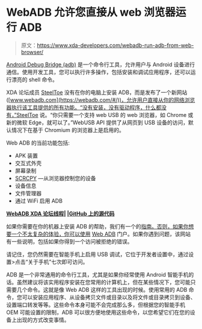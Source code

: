 # WebADB 允许您直接从 web 浏览器运行 ADB

> 原文：<https://www.xda-developers.com/webadb-run-adb-from-web-browser/>

[Android Debug Bridge (adb)](https://www.xda-developers.com/install-adb-windows-macos-linux/) 是一个命令行工具，允许用户与 Android 设备进行通信。使用开发工具，您可以执行许多操作，包括安装和调试应用程序，还可以运行漂亮的 shell 命令。

XDA 论坛成员 [SteelToe](https://forum.xda-developers.com/member.php?u=9050867) 没有在你的电脑上安装 ADB，而是发布了一个新网站([www.webadb.com](https://webadb.com/#/))，允许用户直接从你的网络浏览器执行该工具提供的所有功能。“没有安装，没有驱动程序，什么都没有，”SteelToe 说。“你只需要一个支持 web USB 的 web 浏览器，如 Chrome 或新的微软 Edge，就可以了。”WebUSB API 提供了从网页到 USB 设备的访问，默认情况下在基于 Chromium 的浏览器上是启用的。

Web ADB 的当前功能包括:

*   APK 装置
*   交互式外壳
*   屏幕录制
*   [SCRCPY](https://www.xda-developers.com/scrcpy-control-android-on-pc/) —从浏览器控制您的设备
*   设备信息
*   文件管理器
*   通过 WiFi 启用 ADB

**[WebADB XDA 论坛线程](https://forum.xda-developers.com/android/software/tool-webadb-run-adb-browser-installation-t4195079)| |[GitHub 上的源代码](https://github.com/yume-chan/ya-webadb)**

如果你需要在你的机器上安装 ADB 的帮助，我们有一个的[指南。否则，如果你想要一个不太复杂的体验，你可以使用](https://www.xda-developers.com/install-adb-windows-macos-linux/) [Web ADB](https://webadb.com/#/) 门户。如果你遇到问题，该网站有一些说明，包括如果你得到一个访问被拒绝的错误。

请记住，您仍然需要在智能手机上启用 USB 调试，它位于开发者设置中，通过设置>点击“关于手机”七次即可访问。

ADB 是一个非常通用的命令行工具，尤其是如果你经常使用 Android 智能手机的话。虽然建议将该实用程序安装在您常用的计算机上，但在某些情况下，您可能只需要几个命令。这就是像 Web ADB 这样的工具出现的时候。使用常用的 ADB 命令，您可以安装应用程序、从设备拷贝文件或目录以及将文件或目录拷贝到设备、设置端口转发等等。这些命令本身可能不会完成那么多，但根据您的智能手机 OEM 可能设置的限制，ADB 可以很方便地使用这些命令，以您希望它们在您的设备上出现的方式改变事情。